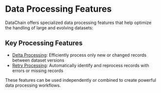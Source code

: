 # Data Processing Features

DataChain offers specialized data processing features that help optimize the handling of large and evolving datasets:

## Key Processing Features

- [Delta Processing](./delta.md): Efficiently process only new or changed records between dataset versions
- [Retry Processing](./retry.md): Automatically identify and reprocess records with errors or missing records

These features can be used independently or combined to create powerful data processing workflows.
